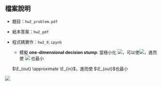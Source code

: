 ## 檔案說明

* 題目：`hw2_problem.pdf`
* 紙本答案：`hw2_pdf`
* 程式碼實作：`hw2_8.ipynb`
  - 模擬 **one-dimensional decision stump**: 當極小化 <img src="https://render.githubusercontent.com/render/math?math=E_{in}">，可以使<img src="https://render.githubusercontent.com/render/math?math=E_{out} \approximate E_{in}">，進而使 <img src="https://render.githubusercontent.com/render/math?math=E_{out}"> 也最小
  
  
  $\E_{out} \approximate \E_{in}$，進而使 $\E_{out}$也最小

<img src="https://render.githubusercontent.com/render/math?math=e^{i \pi} = -1">
